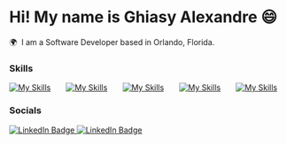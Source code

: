 # Hi! My name is Ghiasy Alexandre 😄

🌍  I am a Software Developer based in Orlando, Florida.
<br/>

### Skills

[![My Skills](https://skillicons.dev/icons?i=html,css)](https://skillicons.dev) &nbsp;&nbsp;&nbsp;&nbsp;&nbsp; [![My Skills](https://skillicons.dev/icons?i=js,jquery)](https://skillicons.dev) &nbsp;&nbsp;&nbsp;&nbsp;&nbsp; [![My Skills](https://skillicons.dev/icons?i=react,next)](https://skillicons.dev) &nbsp;&nbsp;&nbsp;&nbsp;&nbsp; [![My Skills](https://skillicons.dev/icons?i=tailwind,scss)](https://skillicons.dev) &nbsp;&nbsp;&nbsp;&nbsp;&nbsp; [![My Skills](https://skillicons.dev/icons?i=python,django)](https://skillicons.dev)
<br/>

### Socials

<div id="badges">
  <a href="https://www.linkedin.com/in/ghiasy-a/">
    <img src="https://img.shields.io/badge/LinkedIn-blue?style=for-the-badge&logo=linkedin&logoColor=white" alt="LinkedIn Badge"/>
  </a>
  <a href="https://www.ghiasydev.com/">
    <img src="https://img.shields.io/badge/GhiasyDev.com-blue?style=for-the-badge" alt="LinkedIn Badge"/>
  </a>
</div>
